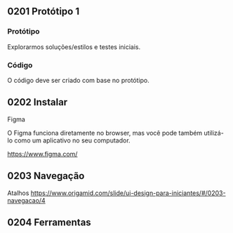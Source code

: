 ## 0201 Protótipo 1
  ### Protótipo
  Explorarmos soluções/estilos e testes iniciais.

  ### Código
  O código deve ser criado com base no protótipo.

## 0202 Instalar
Figma

O Figma funciona diretamente no browser, mas você pode também utilizá-lo como um aplicativo no seu computador.

https://www.figma.com/
## 0203 Navegação
Atalhos
https://www.origamid.com/slide/ui-design-para-iniciantes/#/0203-navegacao/4

## 0204 Ferramentas 
